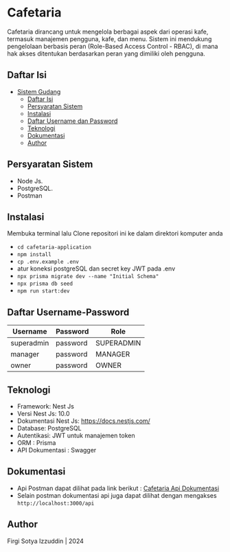# Cafetaria 

Cafetaria dirancang untuk mengelola berbagai aspek dari operasi kafe, termasuk manajemen pengguna, kafe, dan menu. Sistem ini mendukung pengelolaan berbasis peran (Role-Based Access Control - RBAC), di mana hak akses ditentukan berdasarkan peran yang dimiliki oleh pengguna. 

## Daftar Isi

- [Sistem Gudang](#sistem-gudang)
  - [Daftar Isi](#daftar-isi)
  - [Persyaratan Sistem](#persyaratan-sistem)
  - [Instalasi](#instalasi)
  - [Daftar Username dan Password](#daftar-username-password)
  - [Teknologi](#teknologi)
  - [Dokumentasi](#dokumentasi)
  - [Author](#author)

## Persyaratan Sistem

- Node Js.
- PostgreSQL.
- Postman

## Instalasi

Membuka terminal lalu
Clone repositori ini ke dalam direktori komputer anda

- `cd cafetaria-application`
- `npm install` 
- `cp .env.example .env`
- atur koneksi postgreSQL dan secret key JWT pada .env
- `npx prisma migrate dev --name "Initial Schema"`
- `npx prisma db seed`
- `npm run start:dev`

## Daftar Username-Password

| Username          | Password    | Role       |
| ----------------- | ----------- | ---------- |
| superadmin        | password    | SUPERADMIN |
| manager           | password    | MANAGER    |
| owner             | password    | OWNER      |


## Teknologi
- Framework: Nest Js
- Versi Nest Js: 10.0
- Dokumentasi Nest Js: https://docs.nestjs.com/
- Database: PostgreSQL
- Autentikasi: JWT untuk manajemen token
- ORM : Prisma
- API Dokumentasi : Swagger


## Dokumentasi
- Api Postman dapat dilihat pada link berikut : <a href="https://documenter.getpostman.com/view/23730561/2sA3sAhnX7">Cafetaria Api Dokumentasi</a>
- Selain postman dokumentasi api juga dapat dilihat dengan mengakses `http://localhost:3000/api`
  

## Author

Firgi Sotya Izzuddin | 2024
